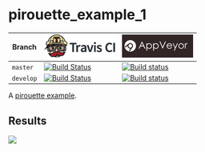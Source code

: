 # pirouette_example_1

Branch   |[![Travis CI logo](pics/TravisCI.png)](https://travis-ci.org)                                                                                               |[![AppVeyor logo](pics/AppVeyor.png)](https://appveyor.com)                                                                                               
---------|------------------------------------------------------------------------------------------------------------------------------------------------------------|--------------------------------------------------------------------------------------------------------------------------------------------------------------------------------------------
`master` |[![Build Status](https://travis-ci.org/richelbilderbeek/pirouette_example_1.svg?branch=master)](https://travis-ci.org/richelbilderbeek/pirouette_example_1) |[![Build status](https://ci.appveyor.com/api/projects/status/hk3klir60f660sq6/branch/master?svg=true)](https://ci.appveyor.com/project/richelbilderbeek/pirouette-example-1/branch/master)
`develop`|[![Build Status](https://travis-ci.org/richelbilderbeek/pirouette_example_1.svg?branch=develop)](https://travis-ci.org/richelbilderbeek/pirouette_example_1)|[![Build status](https://ci.appveyor.com/api/projects/status/hk3klir60f660sq6/branch/develop?svg=true)](https://ci.appveyor.com/project/richelbilderbeek/pirouette-example-1/branch/develop)

A [pirouette example](https://github.com/richelbilderbeek/pirouette_examples).

## Results

![](example_1_314/errors.png)

